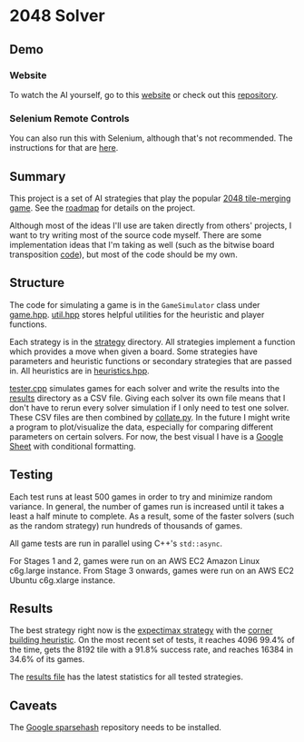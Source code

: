 # 2048 Solver

## Demo
### Website
To watch the AI yourself, go to this [website](https://qpwoeirut.github.io/2048/) or check out this [repository](https://github.com/qpwoeirut/2048).

### Selenium Remote Controls
You can also run this with Selenium, although that's not recommended.
The instructions for that are [here](/demo/selenium/README.md).


## Summary
This project is a set of AI strategies that play the popular [2048 tile-merging game](https://github.com/gabrielecirulli/2048).
See the [roadmap](/roadmap.md) for details on the project.

Although most of the ideas I'll use are taken directly from others' projects, I want to try writing most of the source code myself.
There are some implementation ideas that I'm taking as well (such as the bitwise board transposition [code](https://github.com/nneonneo/2048-ai/blob/master/2048.cpp#L38-L48)), but most of the code should be my own.


## Structure
The code for simulating a game is in the `GameSimulator` class under [game.hpp](/game.hpp).
[util.hpp](/util.hpp) stores helpful utilities for the heuristic and player functions.

Each strategy is in the [strategy](/strategies) directory.
All strategies implement a function which provides a move when given a board. 
Some strategies have parameters and heuristic functions or secondary strategies that are passed in.
All heuristics are in [heuristics.hpp](/heuristics.hpp).

[tester.cpp](/tester.cpp) simulates games for each solver and write the results into the [results](/results) directory as a CSV file.
Giving each solver its own file means that I don't have to rerun every solver simulation if I only need to test one solver.
These CSV files are then combined by [collate.py](/results/collate.py).
In the future I might write a program to plot/visualize the data, especially for comparing different parameters on certain solvers.
For now, the best visual I have is a [Google Sheet](https://docs.google.com/spreadsheets/d/1wgqyGy-4k6yAPCt85HvR2o7Bwf5hlHvNM6eBblyt5Kg/edit) with conditional formatting.


## Testing
Each test runs at least 500 games in order to try and minimize random variance.
In general, the number of games run is increased until it takes a least a half minute to complete.
As a result, some of the faster solvers (such as the random strategy) run hundreds of thousands of games.

All game tests are run in parallel using C++'s `std::async`.

For Stages 1 and 2, games were run on an AWS EC2 Amazon Linux c6g.large instance.
From Stage 3 onwards, games were run on an AWS EC2 Ubuntu c6g.xlarge instance.


## Results
The best strategy right now is the [expectimax strategy](/strategies/ExpectimaxDepthStrategy.hpp) with the [corner building heuristic](/heuristics.hpp).
On the most recent set of tests, it reaches 4096 99.4% of the time, gets the 8192 tile with a 91.8% success rate, and reaches 16384 in 34.6% of its games.

The [results file](/results-stage3.csv) has the latest statistics for all tested strategies.


## Caveats
The [Google sparsehash](https://github.com/sparsehash/sparsehash) repository needs to be installed.
